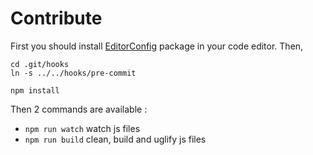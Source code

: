 # Contribute

First you should install [EditorConfig](http://editorconfig.org/) package in your code editor. Then,

```
cd .git/hooks
ln -s ../../hooks/pre-commit

npm install
```

Then 2 commands are available :
- `npm run watch` watch js files
- `npm run build` clean, build and uglify js files
